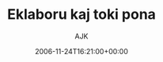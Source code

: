 ---
title: 'Eklaboru kaj toki pona'
posts: 1
hash: 't577'
author: 'AJK'
date: 2006-11-24T16:21:00+00:00
sources:
  - http://forums.tokipona.org/viewtopic.php%3Ft=577.html
---
